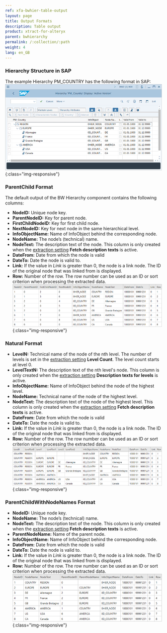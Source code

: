 ```yaml
---
ref: xfa-bwhier-table-output
layout: page
title: Output Formats
description: Table output
product: xtract-for-alteryx
parent: bwhierarchy
permalink: /:collection/:path
weight: 4
lang: en_GB
---
```



### Hierarchy Structure in SAP
The example Hierarchy PM_COUNTRY has the following format in SAP:<br>
![Hierarchy-Table-SAP](/img/content/Hierarchy-Table-Output.png){:class="img-responsive"}

### ParentChild Format

The default output of the BW Hierarchy component contains the following columns:

- **NodeID:**
Unique node key.
- **ParentNodeID:**
Key for parent node.
- **FirstChildNodeID:**
Key for first child node.
- **NextNodeID:**
Key for next node in the same hierarchical level.
- **InfoObjectName:**
Name of InfoObject behind the corresponding node.
- **NodeName:**
The node’s (technical) name.
- **NodeText:** 
The description text of the node. This column is only created when the [extraction setting](./bwhier-settings) **Fetch description texts** is active.
- **DateFrom:** 
Date from which the node is valid
- **DateTo:**
Date the node is valid to.
- **Link:** 
If the value in *Link* is greater than 0, the node is a link node. The ID of the original node that was linked from is displayed. 
- **Row:**
Number of the row. The row number can be used as an ID or sort criterion when processing the extracted data.<br>
![Hierarchy-Table-Output](/img/content/Hierarchy-Table-Output-Result.png){:class="img-responsive"}

### Natural Format

- **LevelN:**
Technical name of the node of the nth level. The number of levels is set in the [extraction setting](./bwhier-settings) **Level Count**. The level count starts at level 0. 
- **LevelTextN:**
The description text of the nth level's node. This column is only created when the [extraction setting](./bwhier-settings) **Description texts for levels** is active.
- **InfoObjectName:**
Name of InfoObject behind the node of the highest level.
- **NodeName:**
Technical name of the node of the highest level.
- **NodeText:** 
The description text of the node of the highest level. This column is only created when the [extraction setting](./hbwhier-settings) **Fetch description texts** is active.
- **DateFrom:** 
Date from which the node is valid
- **DateTo:**
Date the node is valid to.
- **Link:** 
If the value in *Link* is greater than 0, the node is a link node. The ID of the original node that was linked from is displayed. 
- **Row:**
Number of the row. The row number can be used as an ID or sort criterion when processing the extracted data.<br>
![Hierarchy-Table-Output](/img/content/Hierarchy-description-texts.png){:class="img-responsive"}

### ParentChildWithNodeNames Format

- **NodeID:**
Unique node key.
- **NodeName:**
The node’s (technical) name.
- **NodeText:** 
The description text of the node. This column is only created when the [extraction setting](./bwhier-settings) **Fetch description texts** is active.
- **ParentNodeName:**
Name of the parent node.
- **InfoObjectName:**
Name of InfoObject behind the corresponding node.
- **DateFrom:** 
Date from which the node is valid
- **DateTo:**
Date the node is valid to.
- **Link:** 
If the value in *Link* is greater than 0, the node is a link node. The ID of the original node that was linked from is displayed. 
- **Row:**
Number of the row. The row number can be used as an ID or sort criterion when processing the extracted data.<br>
![Hierarchy-Table-Output](/img/content/extractors.bwhier/Hierarchy-ParentChildWithNodes.png){:class="img-responsive"}
